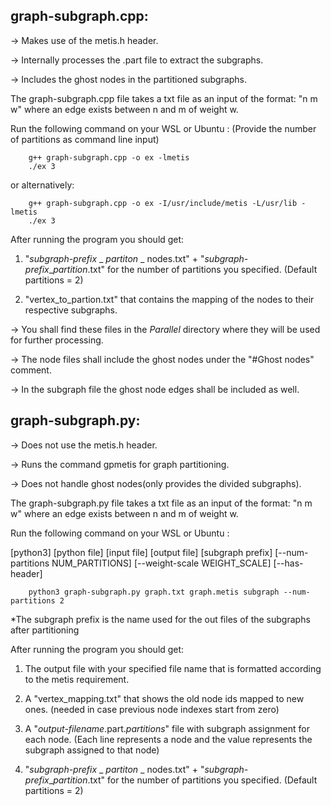 ## **graph-subgraph.cpp:**

   -> Makes use of the metis.h header.
   
   -> Internally processes the .part file to extract the subgraphs.
   
   -> Includes the ghost nodes in the partitioned subgraphs.

   The graph-subgraph.cpp file takes a txt file as an input of the format:
   "n m w" where an edge exists between n and m of weight w.
    
   Run the following command on your WSL or Ubuntu : (Provide the number of partitions as command line input)

        g++ graph-subgraph.cpp -o ex -lmetis
        ./ex 3

   or alternatively:

        g++ graph-subgraph.cpp -o ex -I/usr/include/metis -L/usr/lib -lmetis
        ./ex 3

   After running the program you should get:
   
   1) "*subgraph-prefix* _ *partiton* _ nodes.txt" + "*subgraph-prefix*_*partition*.txt" for the number of partitions you specified. (Default partitions = 2)

   2) "vertex_to_partion.txt" that contains the mapping of the nodes to their respective subgraphs.

   -> You shall find these files in the *Parallel* directory where they will be used for further processing.
    
   -> The node files shall include the ghost nodes under the "#Ghost nodes" comment.
        
   -> In the subgraph file the ghost node edges shall be included as well.



## **graph-subgraph.py:**

   -> Does not use the metis.h header.
   
   -> Runs the command gpmetis for graph partitioning.
   
   -> Does not handle ghost nodes(only provides the divided subgraphs).

   The graph-subgraph.py file takes a txt file as an input of the format:
   "n m w" where an edge exists between n and m of weight w.

   Run the following command on your WSL or Ubuntu :

   [python3] [python file] [input file] [output file] [subgraph prefix] [--num-partitions NUM_PARTITIONS] [--weight-scale WEIGHT_SCALE] [--has-header]

        python3 graph-subgraph.py graph.txt graph.metis subgraph --num-partitions 2 

   *The subgraph prefix is the name used for the out files of the subgraphs after partitioning

   After running the program you should get:
   
   1) The output file with your specified file name that is formatted according to the metis requirement.
    
   2) A "vertex_mapping.txt" that shows the old node ids mapped to new ones. (needed in case previous node indexes start from zero)
    
   3) A "*output-filename*.part.*partitions*" file with subgraph assignment for each node. (Each line represents a node and the value represents the subgraph assigned to that node)
    
   4) "*subgraph-prefix* _ *partiton* _ nodes.txt" + "*subgraph-prefix*_*partition*.txt" for the number of partitions you specified. (Default partitions = 2)
